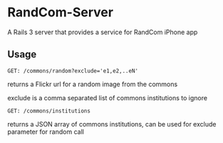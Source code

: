 # RandCom-Server

A Rails 3 server that provides a service for RandCom iPhone app

## Usage

    GET: /commons/random?exclude='e1,e2,..eN'

returns a Flickr url for a random image from the commons

exclude is a comma separated list of commons institutions to ignore

    GET: /commons/institutions

returns a JSON array of commons institutions, can be used for exclude parameter for random call 
